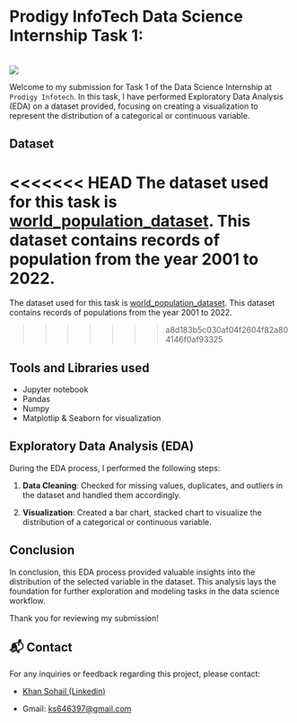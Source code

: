 # Prodigy InfoTech Data Science Internship Task 1:
<br>
<img src="https://github.com/KhanS0hail/PRODIGY_DS_01/blob/main/TASK-01.png"   >

Welcome to my submission for Task 1 of the Data Science Internship at `Prodigy Infotech`. In this task, I have performed Exploratory Data Analysis (EDA) on a dataset provided, focusing on creating a visualization to represent the distribution of a categorical or continuous variable.

## Dataset

<<<<<<< HEAD
The dataset used for this task is <a href="https://github.com/KhanS0hail/PRODIGY_DS_01/blob/main/WorldPopulation.csv">world_population_dataset</a>. This dataset contains records of population from the year 2001 to 2022. 
=======
The dataset used for this task is <a href="https://github.com/KhanS0hail/PRODIGY_DS_01/blob/main/WorldPopulation.csv">world_population_dataset</a>. This dataset contains records of populations from the year 2001 to 2022. 
>>>>>>> a8d183b5c030af04f2604f82a804146f0af93325

## Tools and Libraries used
- Jupyter notebook
- Pandas
- Numpy
- Matplotlip & Seaborn for visualization


## Exploratory Data Analysis (EDA)

During the EDA process, I performed the following steps:

1. **Data Cleaning**: Checked for missing values, duplicates, and outliers in the dataset and handled them accordingly.

2. **Visualization**: Created a bar chart, stacked chart to visualize the distribution of a categorical or continuous variable. 



## Conclusion

In conclusion, this EDA process provided valuable insights into the distribution of the selected variable in the dataset. This analysis lays the foundation for further exploration and modeling tasks in the data science workflow.

Thank you for reviewing my submission!

## 📬 Contact

For any inquiries or feedback regarding this project, please contact:

- <a href="https://www.linkedin.com/in/khan-sohail-386b2027a ">Khan Sohail (Linkedin)</a>

- Gmail: ks646397@gmail.com
